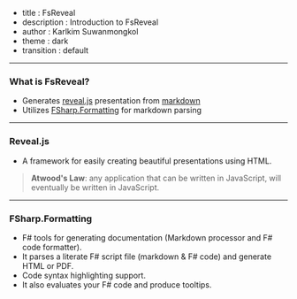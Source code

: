 - title : FsReveal 
- description : Introduction to FsReveal
- author : Karlkim Suwanmongkol
- theme : dark
- transition : default

***

### What is FsReveal?

- Generates [reveal.js](http://lab.hakim.se/reveal-js/#/) presentation from [markdown](http://daringfireball.net/projects/markdown/)
- Utilizes [FSharp.Formatting](https://github.com/tpetricek/FSharp.Formatting) for markdown parsing

***

### Reveal.js

- A framework for easily creating beautiful presentations using HTML.  
  

> **Atwood's Law**: any application that can be written in JavaScript, will eventually be written in JavaScript.

***

### FSharp.Formatting

- F# tools for generating documentation (Markdown processor and F# code formatter).
- It parses a literate F# script file (markdown & F# code) and generate HTML or PDF.
- Code syntax highlighting support.
- It also evaluates your F# code and produce tooltips.
